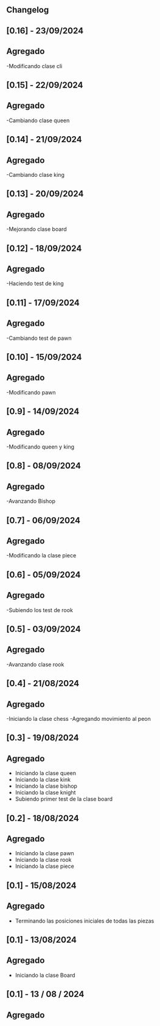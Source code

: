 ## Changelog
## [0.16] - 23/09/2024

## Agregado

-Modificando clase cli
## [0.15] - 22/09/2024

## Agregado

-Cambiando clase queen
## [0.14] - 21/09/2024

## Agregado

-Cambiando clase king
## [0.13] - 20/09/2024

## Agregado

-Mejorando clase board
## [0.12] - 18/09/2024

## Agregado

-Haciendo test de king
## [0.11] - 17/09/2024

## Agregado

-Cambiando test de pawn 
## [0.10] - 15/09/2024

## Agregado

-Modificando pawn
## [0.9] - 14/09/2024

## Agregado

-Modificando queen y king
## [0.8] - 08/09/2024

## Agregado

-Avanzando Bishop
## [0.7] - 06/09/2024

## Agregado

-Modificando la clase piece
## [0.6] - 05/09/2024

## Agregado

-Subiendo los test de rook

## [0.5] - 03/09/2024

## Agregado

-Avanzando clase rook

## [0.4] - 21/08/2024

## Agregado

-Iniciando la clase chess
-Agregando movimiento al peon

## [0.3] - 19/08/2024

## Agregado

- Iniciando la clase queen
- Iniciando la clase kink
- Iniciando la clase bishop
- Iniciando la clase knight
- Subiendo primer test de la clase board

## [0.2] - 18/08/2024

## Agregado

- Iniciando la clase pawn
- Iniciando la clase rook
- Iniciando la clase piece 

## [0.1] - 15/08/2024

## Agregado

- Terminando las posiciones iniciales de todas las piezas

## [0.1] - 13/08/2024

## Agregado

- Iniciando la clase Board

## [0.1] - 13 / 08 / 2024

## Agregado